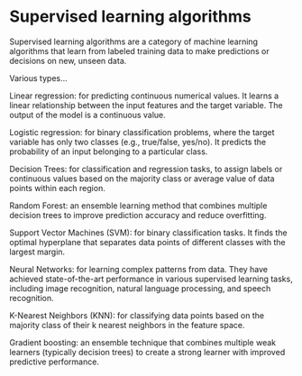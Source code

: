 # Supervised learning algorithms

Supervised learning algorithms are a category of machine learning algorithms that learn from labeled training data to make predictions or decisions on new, unseen data.

Various types…

Linear regression: for predicting continuous numerical values. It learns a linear relationship between the input features and the target variable. The output of the model is a continuous value.

Logistic regression: for binary classification problems, where the target variable has only two classes (e.g., true/false, yes/no). It predicts the probability of an input belonging to a particular class.

Decision Trees: for classification and regression tasks, to assign labels or continuous values based on the majority class or average value of data points within each region.

Random Forest: an ensemble learning method that combines multiple decision trees to improve prediction accuracy and reduce overfitting.

Support Vector Machines (SVM): for binary classification tasks. It finds the optimal hyperplane that separates data points of different classes with the largest margin.

Neural Networks: for learning complex patterns from data. They have achieved state-of-the-art performance in various supervised learning tasks, including image recognition, natural language processing, and speech recognition.

K-Nearest Neighbors (KNN): for classifying data points based on the majority class of their k nearest neighbors in the feature space.

Gradient boosting: an ensemble technique that combines multiple weak learners (typically decision trees) to create a strong learner with improved predictive performance.
